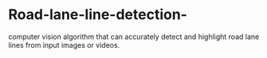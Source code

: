 # Road-lane-line-detection-
computer vision algorithm that can accurately detect and highlight road lane lines from input images or videos.
